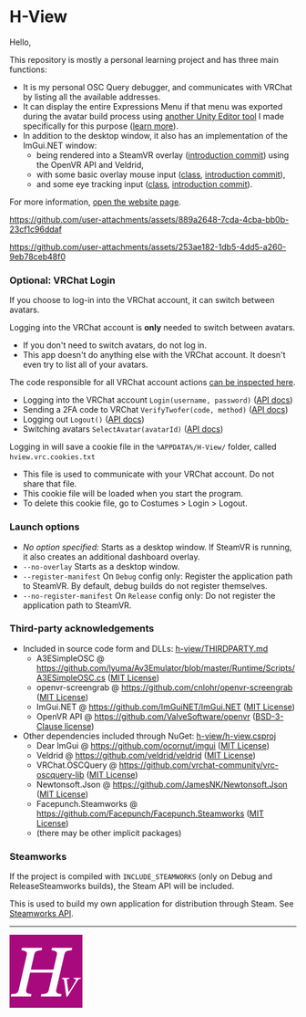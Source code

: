 H-View
===

Hello,

This repository is mostly a personal learning project and has three main functions:
- It is my personal OSC Query debugger, and communicates with VRChat by listing all the available addresses.
- It can display the entire Expressions Menu if that menu was exported during the avatar build process using [another Unity Editor tool](https://github.com/hai-vr/external-expressions-menu/)
  I made specifically for this purpose ([learn more](https://docs.hai-vr.dev/docs/products/h-view)).
- In addition to the desktop window, it also has an implementation of the ImGui.NET window:
  - being rendered into a SteamVR overlay ([introduction commit](https://github.com/hai-vr/h-view/commit/cb1b35057a2f3ced0becdf9f013ef11b3de78291))
  using the OpenVR API and Veldrid,
  - with some basic overlay mouse input ([class](https://github.com/hai-vr/h-view/blob/main/h-view/src/Overlay/HVImGuiOverlay.cs), [introduction commit](https://github.com/hai-vr/h-view/commit/697f7e61808f3b857940bcd24be05e67b9d3f774)),
  - and some eye tracking input ([class](https://github.com/hai-vr/h-view/blob/main/h-view/src/Overlay/HVImGuiOverlay.cs#L214), [introduction commit](https://github.com/hai-vr/h-view/commit/969b6c23a260c7888b607acb3b4652735bd99db1)).

For more information, [open the website page](https://docs.hai-vr.dev/docs/products/h-view).

https://github.com/user-attachments/assets/889a2648-7cda-4cba-bb0b-23cf1c96ddaf

https://github.com/user-attachments/assets/253ae182-1db5-4dd5-a260-9eb78ceb48f0

### Optional: VRChat Login

If you choose to log-in into the VRChat account, it can switch between avatars.

Logging into the VRChat account is **only** needed to switch between avatars.
- If you don't need to switch avatars, do not log in.
- This app doesn't do anything else with the VRChat account. It doesn't even try to list all of your avatars.

The code responsible for all VRChat account actions [can be inspected here](https://github.com/hai-vr/h-view/blob/main/h-view/src/VRCLogin/HVVrcSession.cs).
- Logging into the VRChat account `Login(username, password)` ([API docs](https://vrchatapi.github.io/docs/api/#get-/auth/user))
- Sending a 2FA code to VRChat `VerifyTwofer(code, method)` ([API docs](https://vrchatapi.github.io/docs/api/#post-/auth/twofactorauth/emailotp/verify))
- Logging out `Logout()` ([API docs](https://vrchatapi.github.io/docs/api/#put-/logout))
- Switching avatars `SelectAvatar(avatarId)` ([API docs](https://vrchatapi.github.io/docs/api/#put-/avatars/-avatarId-/select))

Logging in will save a cookie file in the `%APPDATA%/H-View/` folder, called `hview.vrc.cookies.txt`
- This file is used to communicate with your VRChat account. Do not share that file.
- This cookie file will be loaded when you start the program.
- To delete this cookie file, go to Costumes > Login > Logout.

### Launch options

- *No option specified:* Starts as a desktop window. If SteamVR is running, it also creates an additional dashboard overlay.
- `--no-overlay` Starts as a desktop window.
- `--register-manifest` On `Debug` config only: Register the application path to SteamVR. By default, debug builds do not register themselves.
- `--no-register-manifest` On `Release` config only: Do not register the application path to SteamVR.

### Third-party acknowledgements

- Included in source code form and DLLs: [h-view/THIRDPARTY.md](h-view/THIRDPARTY.md)
  - A3ESimpleOSC @ https://github.com/lyuma/Av3Emulator/blob/master/Runtime/Scripts/A3ESimpleOSC.cs ([MIT License](https://github.com/lyuma/Av3Emulator/blob/master/Runtime/Scripts/A3ESimpleOSC.cs))
  - openvr-screengrab @ https://github.com/cnlohr/openvr-screengrab ([MIT License](https://github.com/cnlohr/openvr-screengrab/blob/master/LICENSE))
  - ImGui.NET @ https://github.com/ImGuiNET/ImGui.NET ([MIT License](https://github.com/ImGuiNET/ImGui.NET/blob/master/LICENSE))
  - OpenVR API @ https://github.com/ValveSoftware/openvr ([BSD-3-Clause license](https://github.com/ValveSoftware/openvr/blob/master/LICENSE))
- Other dependencies included through NuGet: [h-view/h-view.csproj](h-view/h-view.csproj)
  - Dear ImGui @ https://github.com/ocornut/imgui ([MIT License](https://github.com/ocornut/imgui/blob/master/LICENSE.txt))
  - Veldrid @ https://github.com/veldrid/veldrid ([MIT License](https://github.com/veldrid/veldrid/blob/master/LICENSE))
  - VRChat.OSCQuery @ https://github.com/vrchat-community/vrc-oscquery-lib ([MIT License](https://github.com/vrchat-community/vrc-oscquery-lib/blob/main/License.md))
  - Newtonsoft.Json @ https://github.com/JamesNK/Newtonsoft.Json ([MIT License](https://github.com/JamesNK/Newtonsoft.Json/blob/master/LICENSE.md))
  - Facepunch.Steamworks @ https://github.com/Facepunch/Facepunch.Steamworks ([MIT License](https://github.com/Facepunch/Facepunch.Steamworks/blob/master/LICENSE))
  - (there may be other implicit packages)

### Steamworks

If the project is compiled with `INCLUDE_STEAMWORKS` (only on Debug and ReleaseSteamworks builds), the Steam API will be included.

This is used to build my own application for distribution through Steam. See [Steamworks API](https://partner.steamgames.com/doc/sdk/api).

---
<img src="https://raw.githubusercontent.com/hai-vr/h-view/refs/heads/main/h-view/HAssets/img/DashboardThumb.png" width="128" height="128" alt="Logo" />
